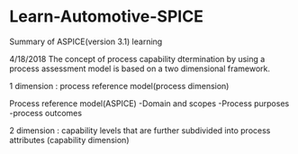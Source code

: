 # Learn-Automotive-SPICE
Summary of ASPICE(version 3.1) learning 

4/18/2018
The concept of process capability dtermination by using a process assessment model is based on a two dimensional framework.

1 dimension : process reference model(process dimension)

Process reference model(ASPICE)
-Domain and scopes
-Process purposes
-process outcomes

2 dimension : capability levels that are further subdivided into process attributes (capability dimension)
